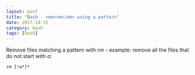 ```yaml
---
layout: post
title: "Bash - <em>rm</em> using a pattern"
date: 2017-10-15
category: bash
tags: [bash]
---
```


Remove files matching a pattern with <em>rm</em> - example: remove all the files that do not start with <em>a</em>:

```
rm [!a*]*
```
